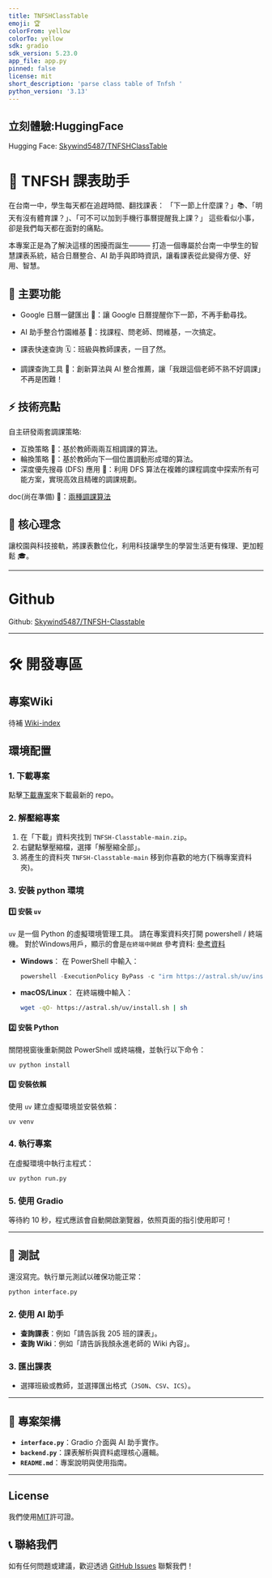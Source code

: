 ```yaml
---
title: TNFSHClassTable
emoji: 🏆
colorFrom: yellow
colorTo: yellow
sdk: gradio
sdk_version: 5.23.0
app_file: app.py
pinned: false
license: mit
short_description: 'parse class table of Tnfsh '
python_version: '3.13'
---
```



## 立刻體驗:HuggingFace

Hugging Face: [Skywind5487/TNFSHClassTable](https://huggingface.co/spaces/Skywind5487/TNFSHClassTable)

# 🏫 TNFSH 課表助手

在台南一中，學生每天都在追趕時間、翻找課表：
「下一節上什麼課？」📚、「明天有沒有體育課？」、「可不可以加到手機行事曆提醒我上課？」
這些看似小事，卻是我們每天都在面對的痛點。

本專案正是為了解決這樣的困擾而誕生———
打造一個專屬於台南一中學生的智慧課表系統，結合日曆整合、AI 助手與即時資訊，讓看課表從此變得方便、好用、智慧。

## 🔑 主要功能

- Google 日曆一鍵匯出 📅：讓 Google 日曆提醒你下一節，不再手動尋找。

- AI 助手整合竹園維基 🤖：找課程、問老師、問維基，一次搞定。

- 課表快速查詢 🗓️：班級與教師課表，一目了然。

- 調課查詢工具 🔄：創新算法與 AI 整合推薦，讓「我跟這個老師不熟不好調課」不再是困難！

## ⚡ 技術亮點
自主研發兩套調課策略:

- 互換策略 🔁：基於教師兩兩互相調課的算法。
- 輪換策略 🔄：基於教師向下一個位置調動形成環的算法。
- 深度優先搜尋 (DFS) 應用 🧠：利用 DFS 算法在複雜的課程調度中探索所有可能方案，實現高效且精確的調課規劃。

doc(尚在準備) 📄：[兩種調課算法](https://hackmd.io/@sky-wind-note/how_to_swap_course) 


## 🌟 核心理念
讓校園與科技接軌，將課表數位化，利用科技讓學生的學習生活更有條理、更加輕鬆 🎓。

---

# Github

Github: [Skywind5487/TNFSH-Classtable](https://github.com/Skywind5487/TNFSH-Classtable)

---


# 🛠️ 開發專區

## 專案Wiki
待補 [Wiki-index](/wiki/wiki_index.md)

## 環境配置

### 1. 下載專案
點擊[下載專案](https://github.com/Skywind5487/TNFSH-Classtable/archive/refs/heads/main.zip)來下載最新的 repo。

### 2. 解壓縮專案
1. 在「下載」資料夾找到 `TNFSH-Classtable-main.zip`。
2. 右鍵點擊壓縮檔，選擇「解壓縮全部」。
3. 將產生的資料夾 `TNFSH-Classtable-main` 移到你喜歡的地方(下稱專案資料夾)。

### 3. 安裝 python 環境

#### 1️⃣ 安裝 `uv`
`uv` 是一個 Python 的虛擬環境管理工具。
請在專案資料夾打開 powershell / 終端機。
對於Windows用戶，顯示的會是`在終端中開啟`
參考資料: [參考資料](https://dev.to/codemee/shi-yong-uv-guan-li-python-huan-jing-53hg)

- **Windows**：
  在 PowerShell 中輸入：
  ```powershell
  powershell -ExecutionPolicy ByPass -c "irm https://astral.sh/uv/install.ps1 | iex"
  ```

- **macOS/Linux**：
  在終端機中輸入：
  ```bash
  wget -qO- https://astral.sh/uv/install.sh | sh
  ```

#### 2️⃣ 安裝 Python
關閉視窗後重新開啟 PowerShell 或終端機，並執行以下命令：
```bash
uv python install
```

#### 3️⃣ 安裝依賴
使用 `uv` 建立虛擬環境並安裝依賴：
```bash
uv venv
```

### 4. 執行專案
在虛擬環境中執行主程式：
```bash
uv python run.py
```

### 5. 使用 Gradio
等待約 10 秒，程式應該會自動開啟瀏覽器，依照頁面的指引使用即可！

---

## 🧪 測試

還沒寫完。執行單元測試以確保功能正常：
```bash
python interface.py
```

### 2. 使用 AI 助手
- **查詢課表**：例如「請告訴我 205 班的課表」。
- **查詢 Wiki**：例如「請告訴我顏永進老師的 Wiki 內容」。

### 3. 匯出課表
- 選擇班級或教師，並選擇匯出格式（`JSON`、`CSV`、`ICS`）。

---

## 📜 專案架構
- **`interface.py`**：Gradio 介面與 AI 助手實作。
- **`backend.py`**：課表解析與資料處理核心邏輯。
- **`README.md`**：專案說明與使用指南。

---

## License
我們使用[MIT](LICENSE)許可證。




## 📞 聯絡我們
如有任何問題或建議，歡迎透過 [GitHub Issues](https://github.com/Skywind5487/TNFSH-Classtable/issues) 聯繫我們！
